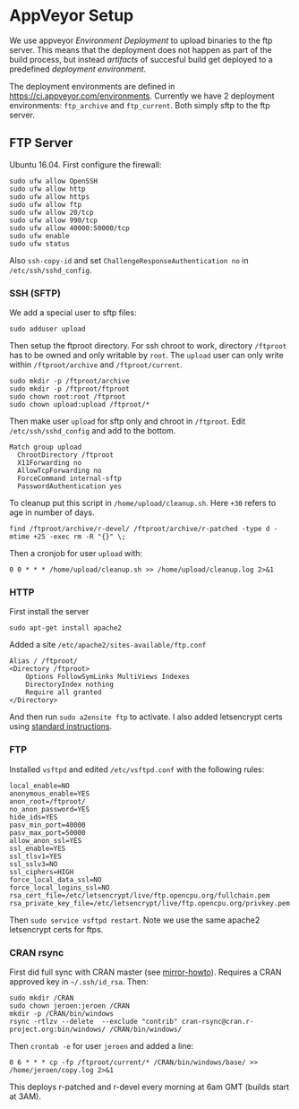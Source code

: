 # AppVeyor Setup

We use appveyor *Environment Deployment* to upload binaries to the ftp server. This means that the deployment does not happen as part of the build process, but instead *artifacts* of succesful build get deployed to a predefined *deployment environment*.

The deployment environments are defined in https://ci.appveyor.com/environments. Currently we have 2 deployment environments: `ftp_archive` and `ftp_current`. Both simply sftp to the ftp server. 

## FTP Server

Ubuntu 16.04. First configure the firewall:

```
sudo ufw allow OpenSSH
sudo ufw allow http
sudo ufw allow https
sudo ufw allow ftp
sudo ufw allow 20/tcp
sudo ufw allow 990/tcp
sudo ufw allow 40000:50000/tcp
sudo ufw enable
sudo ufw status
```

Also `ssh-copy-id` and set `ChallengeResponseAuthentication no` in `/etc/ssh/sshd_config`.

### SSH (SFTP)

We add a special user to sftp files:

```
sudo adduser upload
```

Then setup the ftproot directory. For ssh chroot to work, directory `/ftproot` has to be owned and only writable by `root`. The `upload` user can only write within `/ftproot/archive` and `/ftproot/current`.

```
sudo mkdir -p /ftproot/archive
sudo mkdir -p /ftproot/ftproot
sudo chown root:root /ftproot
sudo chown upload:upload /ftproot/*
```

Then make user `upload` for sftp only and chroot in `/ftproot`. Edit `/etc/ssh/sshd_config` and add to the bottom.

```
Match group upload
  ChrootDirectory /ftproot
  X11Forwarding no
  AllowTcpForwarding no
  ForceCommand internal-sftp
  PasswordAuthentication yes
```

To cleanup put this script in `/home/upload/cleanup.sh`. Here `+30` refers to age in number of days.

```
find /ftproot/archive/r-devel/ /ftproot/archive/r-patched -type d -mtime +25 -exec rm -R "{}" \;
```

Then a cronjob for user `upload` with:

```
0 0 * * * /home/upload/cleanup.sh >> /home/upload/cleanup.log 2>&1
```

### HTTP

First install the server

```
sudo apt-get install apache2
```

Added a site `/etc/apache2/sites-available/ftp.conf`

```
Alias / /ftproot/
<Directory /ftproot>
    Options FollowSymLinks MultiViews Indexes
    DirectoryIndex nothing
    Require all granted
</Directory>
```

And then run `sudo a2ensite ftp` to activate. I also added letsencrypt certs using [standard instructions](https://www.digitalocean.com/community/tutorials/how-to-secure-apache-with-let-s-encrypt-on-ubuntu-16-04).

### FTP

Installed `vsftpd` and edited `/etc/vsftpd.conf` with the following rules:

```
local_enable=NO
anonymous_enable=YES
anon_root=/ftproot/
no_anon_password=YES
hide_ids=YES
pasv_min_port=40000
pasv_max_port=50000
allow_anon_ssl=YES
ssl_enable=YES
ssl_tlsv1=YES
ssl_sslv3=NO
ssl_ciphers=HIGH
force_local_data_ssl=NO
force_local_logins_ssl=NO
rsa_cert_file=/etc/letsencrypt/live/ftp.opencpu.org/fullchain.pem
rsa_private_key_file=/etc/letsencrypt/live/ftp.opencpu.org/privkey.pem
```

Then `sudo service vsftpd restart`. Note we use the same apache2 letsencrypt certs for ftps.

### CRAN rsync

First did full sync with CRAN master (see [mirror-howto](https://cran.r-project.org/mirror-howto.html)). Requires a CRAN approved key in `~/.ssh/id_rsa`. Then:

```
sudo mkdir /CRAN
sudo chown jeroen:jeroen /CRAN
mkdir -p /CRAN/bin/windows
rsync -rtlzv --delete  --exclude "contrib" cran-rsync@cran.r-project.org:bin/windows/ /CRAN/bin/windows/
```

Then `crontab -e` for user `jeroen` and added a line:

```
0 6 * * * cp -fp /ftproot/current/* /CRAN/bin/windows/base/ >> /home/jeroen/copy.log 2>&1
```

This deploys r-patched and r-devel every morning at 6am GMT (builds start at 3AM).
